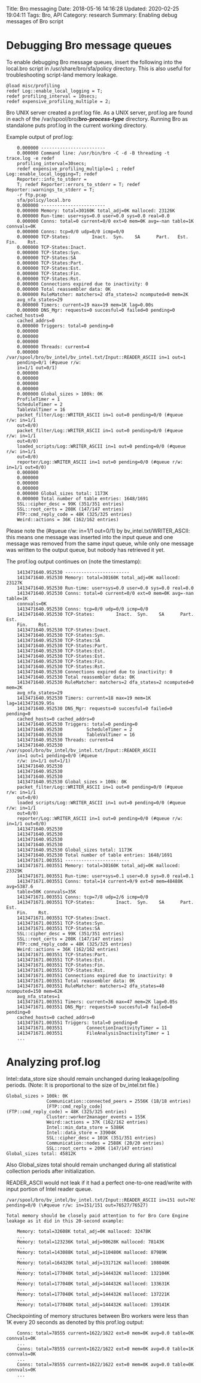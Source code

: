 Title: Bro messaging
Date:  2018-05-16 14:16:28
Updated:  2020-02-25 19:04:11
Tags: Bro, API
Category: research
Summary: Enabling debug messages of Bro script

Debugging Bro message queues
============================

To enable debugging Bro message queues, insert the following into the
local.bro script in /usr/share/bro/sfa/policy directory. This is also
useful for troubleshooting script-land memory leakage.

```bro
@load misc/profiling
redef Log::enable_local_logging = T;
redef profiling_interval = 10secs;
redef expensive_profiling_multiple = 2;
```

Bro UNIX server created a prof.log file. As a UNIX server, prof.log are
found in each of the /var/spool/bro/***bro-process-type*** directory.
Running Bro as standalone puts prof.log in the current working
directory.

Example output of prof.log:

```
    0.000000 ------------------------
    0.000000 Command line: /usr/bin/bro -C -d -B threading -t trace.log -e redef
    profiling_interval=30secs;
    redef expensive_profiling_multiple=1 ; redef Log::enable_local_logging=T; redef
    Reporter::info_to_stderr =
    T; redef Reporter::errors_to_stderr = T; redef Reporter::warnings_to_stderr = T;
    -r ftp.pcap
    sfa/policy/local.bro
    0.000000 ------------------------
    0.000000 Memory: total=30160K total_adj=0K malloced: 23126K
    0.000000 Run-time: user+sys=0.0 user=0.0 sys=0.0 real=0.0
    0.000000 Conns: total=0 current=0/0 ext=0 mem=0K avg=-nan table=1K connvals=0K
    0.000000 Conns: tcp=0/0 udp=0/0 icmp=0/0
    0.000000 TCP-States:        Inact.  Syn.    SA      Part.   Est.    Fin.    Rst.
    0.000000 TCP-States:Inact.
    0.000000 TCP-States:Syn.
    0.000000 TCP-States:SA
    0.000000 TCP-States:Part.
    0.000000 TCP-States:Est.
    0.000000 TCP-States:Fin.
    0.000000 TCP-States:Rst.
    0.000000 Connections expired due to inactivity: 0
    0.000000 Total reassembler data: 0K
    0.000000 RuleMatcher: matchers=2 dfa_states=2 ncomputed=0 mem=2K
    avg_nfa_states=29
    0.000000 Timers: current=19 max=19 mem=1K lag=0.00s
    0.000000 DNS_Mgr: requests=0 succesful=0 failed=0 pending=0 cached_hosts=0
    cached_addrs=0
    0.000000 Triggers: total=0 pending=0
    0.000000
    0.000000
    0.000000
    0.000000 Threads: current=4
    0.000000   /var/spool/bro/bv_intel/bv_intel.txt/Input::READER_ASCII in=1 out=1
    pending=0/1 (#queue r/w:
    in=1/1 out=0/1)
    0.000000
    0.000000
    0.000000
    0.000000
    0.000000 Global_sizes > 100k: 0K
    ProfileTimer = 1
    ScheduleTimer = 2
    TableValTimer = 16
    packet_filter/Log::WRITER_ASCII in=1 out=0 pending=0/0 (#queue r/w: in=1/1
    out=0/0)
    packet_filter/Log::WRITER_ASCII in=1 out=0 pending=0/0 (#queue r/w: in=1/1
    out=0/0)
    loaded_scripts/Log::WRITER_ASCII in=1 out=0 pending=0/0 (#queue r/w: in=1/1
    out=0/0)
    reporter/Log::WRITER_ASCII in=1 out=0 pending=0/0 (#queue r/w: in=1/1 out=0/0)
    0.000000
    0.000000
    0.000000
    0.000000
    0.000000 Global_sizes total: 1173K
    0.000000 Total number of table entries: 1648/1691
    SSL::cipher_desc = 99K (351/351 entries)
    SSL::root_certs = 208K (147/147 entries)
    FTP::cmd_reply_code = 48K (325/325 entries)
    Weird::actions = 36K (162/162 entries)
```

Please note the (\#queue r/w: in=1/1 out=0/1) by
bv\_intel.txt/WRITER\_ASCII: this means one message was inserted into
the input queue and one message was removed from the same input queue,
while only one message was written to the output queue, but nobody has
retrieved it yet.

The prof.log output continues on (note the timestamp):

```
    1413471640.952530 ------------------------
    1413471640.952530 Memory: total=30160K total_adj=0K malloced: 23127K
    1413471640.952530 Run-time: user+sys=0.0 user=0.0 sys=0.0 real=0.0
    1413471640.952530 Conns: total=0 current=0/0 ext=0 mem=0K avg=-nan table=1K
    connvals=0K
    1413471640.952530 Conns: tcp=0/0 udp=0/0 icmp=0/0
    1413471640.952530 TCP-States:        Inact.  Syn.    SA      Part.   Est.
    Fin.    Rst.
    1413471640.952530 TCP-States:Inact.
    1413471640.952530 TCP-States:Syn.
    1413471640.952530 TCP-States:SA
    1413471640.952530 TCP-States:Part.
    1413471640.952530 TCP-States:Est.
    1413471640.952530 TCP-States:Est.
    1413471640.952530 TCP-States:Fin.
    1413471640.952530 TCP-States:Rst.
    1413471640.952530 Connections expired due to inactivity: 0
    1413471640.952530 Total reassembler data: 0K
    1413471640.952530 RuleMatcher: matchers=2 dfa_states=2 ncomputed=0 mem=2K
    avg_nfa_states=29
    1413471640.952530 Timers: current=18 max=19 mem=1K lag=1413471639.95s
    1413471640.952530 DNS_Mgr: requests=0 succesful=0 failed=0 pending=0
    cached_hosts=0 cached_addrs=0
    1413471640.952530 Triggers: total=0 pending=0
    1413471640.952530         ScheduleTimer = 2
    1413471640.952530         TableValTimer = 16
    1413471640.952530 Threads: current=4
    1413471640.952530   /var/spool/bro/bv_intel/bv_intel.txt/Input::READER_ASCII
    in=1 out=1 pending=0/0 (#queue
    r/w: in=1/1 out=1/1)
    1413471640.952530
    1413471640.952530
    1413471640.952530
    1413471640.952530 Global_sizes > 100k: 0K
    packet_filter/Log::WRITER_ASCII in=1 out=0 pending=0/0 (#queue r/w: in=1/1
    out=0/0)
    loaded_scripts/Log::WRITER_ASCII in=1 out=0 pending=0/0 (#queue r/w: in=1/1
    out=0/0)
    reporter/Log::WRITER_ASCII in=1 out=0 pending=0/0 (#queue r/w: in=1/1 out=0/0)
    1413471640.952530
    1413471640.952530
    1413471640.952530
    1413471640.952530
    1413471640.952530 Global_sizes total: 1173K
    1413471640.952530 Total number of table entries: 1648/1691
    1413471671.003551 ------------------------
    1413471671.003551 Memory: total=30160K total_adj=0K malloced: 23329K
    1413471671.003551 Run-time: user+sys=0.1 user=0.0 sys=0.0 real=0.1
    1413471671.003551 Conns: total=14 current=9/9 ext=0 mem=48488K avg=5387.6
    table=50K connvals=35K
    1413471671.003551 Conns: tcp=7/8 udp=2/6 icmp=0/0
    1413471671.003551 TCP-States:        Inact.  Syn.    SA      Part.   Est.
    Fin.    Rst.
    1413471671.003551 TCP-States:Inact.
    1413471671.003551 TCP-States:Syn.
    1413471671.003551 TCP-States:SA
    SSL::cipher_desc = 99K (351/351 entries)
    SSL::root_certs = 208K (147/147 entries)
    FTP::cmd_reply_code = 48K (325/325 entries)
    Weird::actions = 36K (162/162 entries)
    1413471671.003551 TCP-States:Part.
    1413471671.003551 TCP-States:Est.
    1413471671.003551 TCP-States:Fin.
    1413471671.003551 TCP-States:Rst.
    1413471671.003551 Connections expired due to inactivity: 0
    1413471671.003551 Total reassembler data: 0K
    1413471671.003551 RuleMatcher: matchers=2 dfa_states=40 ncomputed=150 mem=62K
    avg_nfa_states=1
    1413471671.003551 Timers: current=36 max=47 mem=2K lag=0.05s
    1413471671.003551 DNS_Mgr: requests=0 succesful=0 failed=0 pending=0
    cached_hosts=0 cached_addrs=0
    1413471671.003551 Triggers: total=0 pending=0
    1413471671.003551         ConnectionInactivityTimer = 11
    1413471671.003551         FileAnalysisInactivityTimer = 1
    ...
```

Analyzing prof.log
==================

Intel::data\_store size should remain unchanged during leakage/polling
periods. (Note: It is proportional to the size of bv\_intel.txt file.)

```
Global_sizes > 100k: 0K
               Communication::connected_peers = 2556K (18/18 entries)
               [FTP::cmd_reply_code](FTP::cmd_reply_code) = 48K (325/325 entries)
               Cluster::worker2manager_events = 155K
               Weird::actions = 37K (162/162 entries)
               Intel::min_data_store = 5386K
               Intel::data_store = 33904K
               SSL::cipher_desc = 101K (351/351 entries)
               Communication::nodes = 2588K (20/20 entries)
               SSL::root_certs = 209K (147/147 entries)
Global_sizes total: 45812K
```

Also Global\_sizes total should remain unchanged during all statistical
collection periods after initialization.

READER\_ASCII would not leak if it had a perfect one-to-one read/write
with input portion of Intel reader queue.

```
/var/spool/bro/bv_intel/bv_intel.txt/Input::READER_ASCII in=151 out=76527
pending=0/0 (\#queue r/w: in=151/151 out=76527/76527)

Total memory should be closely paid attention to for Bro Core Engine
leakage as it did in this 20-second example:

    Memory: total=32608K total_adj=0K malloced: 32478K
    ...
    Memory: total=123236K total_adj=90628K malloced: 78143K
    ...
    Memory: total=143088K total_adj=110480K malloced: 87989K
    ...
    Memory: total=164320K total_adj=131712K malloced: 108040K
    ...
    Memory: total=177040K total_adj=144432K malloced: 132104K
    ...
    Memory: total=177040K total_adj=144432K malloced: 133631K
    ...
    Memory: total=177040K total_adj=144432K malloced: 137221K
    ...
    Memory: total=177040K total_adj=144432K malloced: 139141K
```

Checkpointing of memory structures between Bro workers were less than 1K
every 20 seconds as denoted by this prof.log output:

```
    Conns: total=78555 current=1622/1622 ext=0 mem=0K avg=0.0 table=0K connvals=0K
    ...
    Conns: total=78555 current=1622/1622 ext=0 mem=0K avg=0.0 table=1K connvals=0K
    ...
    Conns: total=78555 current=1622/1622 ext=0 mem=0K avg=0.0 table=0K connvals=0K
    ...
```
